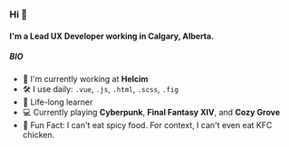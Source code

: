### Hi 👋

#### I'm a Lead UX Developer working in Calgary, Alberta.

##### BIO

- 🏢 I'm currently working at **Helcim**
- 🛠 I use daily: `.vue`, `.js`, `.html`, `.scss`, `.fig`
- 🌱 Life-long learner
- 💻 Currently playing **Cyberpunk**, **Final Fantasy XIV**, and **Cozy Grove**
- 🥵 Fun Fact: I can't eat spicy food. For context, I can't even eat KFC chicken.